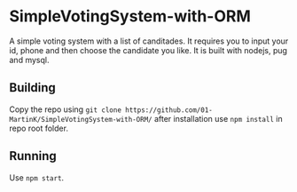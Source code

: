 # SimpleVotingSystem-with-ORM
A simple voting system with a list of canditades. It requires you to input your id, phone and then choose the candidate you like.
It is built with nodejs, pug and mysql.

## Building
Copy the repo using `git clone https://github.com/01-MartinK/SimpleVotingSystem-with-ORM/` after installation use `npm install` in repo root folder.

## Running
Use `npm start`.

